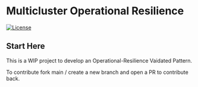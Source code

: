 # Multicluster Operational Resilience

[![License](https://img.shields.io/badge/License-Apache%202.0-blue.svg)](https://opensource.org/licenses/Apache-2.0)

## Start Here


This is a WIP project to develop an Operational-Resilience Vaidated Pattern.  

To contribute fork main / create a new branch and open a PR to contribute back.


